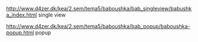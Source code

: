 http://www.d4zer.dk/kea/2.sem/tema5/baboushka/bab_singleview/babushka_index.html 
single view 

http://www.d4zer.dk/kea/2.sem/tema5/baboushka/bab_popup/baboushka-popup.html
popup
